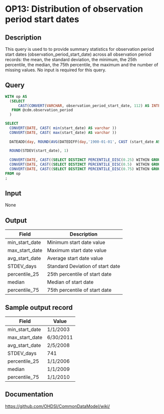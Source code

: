 <!---
Group:observation period
Name:OP13 Distribution of observation period start dates
Author:Patrick Ryan
CDM Version: 5.0
-->

# OP13: Distribution of observation period start dates

## Description
This query is used to to provide summary statistics for observation period start dates (observation_period_start_date) across all observation period records: the mean, the standard deviation, the minimum, the 25th percentile, the median, the 75th percentile, the maximum and the number of missing values. No input is required for this query.

## Query
```sql
WITH op AS
  (SELECT 
      CAST(CONVERT(VARCHAR, observation_period_start_date, 112) AS INTEGER) AS start_date
   FROM @cdm.observation_period 
  )

SELECT
  CONVERT(DATE, CAST( min(start_date) AS varchar ))                    AS min_start_date ,
  CONVERT(DATE, CAST( max(start_date) AS varchar ))                    AS max_start_date ,
  
  DATEADD(day, ROUND(AVG(DATEDIFF(day,'1900-01-01', CAST (start_date AS VARCHAR) ))), '1900-01-01') AS avg_start_date,
  
  ROUND(STDEV(start_date), 1)                                             AS STDEV_days,
  
  CONVERT(DATE, CAST((SELECT DISTINCT PERCENTILE_DISC(0.25) WITHIN GROUP(ORDER BY start_date) FROM op) AS VARCHAR))  AS percentile_25,
  CONVERT(DATE, CAST((SELECT DISTINCT PERCENTILE_DISC(0.5)  WITHIN GROUP(ORDER BY start_date) FROM op) AS VARCHAR))  AS median ,
  CONVERT(DATE, CAST((SELECT DISTINCT PERCENTILE_DISC(0.75) WITHIN GROUP(ORDER BY start_date) FROM op) AS VARCHAR))  AS percentile_75
FROM op
;
```

## Input

None

## Output

| Field |  Description |
| --- | --- |
|  min_start_date |  Minimum start date value |
|  max_start_date |  Maximum start date value |
|  avg_start_date |  Average start date value |
|  STDEV_days |  Standard Deviation of start date |
|  percentile_25 |  25th percentile of start date |
|  median |  Median of start date |
|  percentile_75 |  75th percentile of start date |

## Sample output record

|  Field |  Value |
| --- | --- |
|  min_start_date |  1/1/2003 |
|  max_start_date |  6/30/2011 |
|  avg_start_date |  2/5/2008 |
|  STDEV_days |  741 |
|  percentile_25 |  1/1/2006 |
|  median |  1/1/2009 |
|  percentile_75 |  1/1/2010 |

## Documentation
https://github.com/OHDSI/CommonDataModel/wiki/

